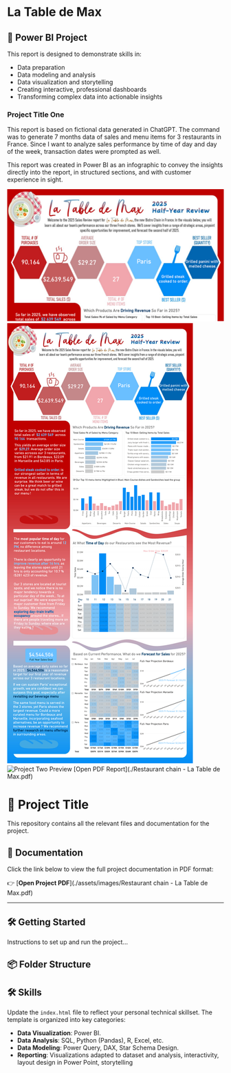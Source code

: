 # La Table de Max

## 🚀 Power BI Project

This report is designed to demonstrate skills in:
- Data preparation 
- Data modeling and analysis
- Data visualization and storytelling
- Creating interactive, professional dashboards
- Transforming complex data into actionable insights 


### Project Title One
This report is based on fictional data generated in ChatGPT. The command was to generate 7 months data of sales and menu items for 3 restaurants in France. Since I want to analyze sales performance by time of day and day of the week, transaction dates were prompted as well.

This report was created in Power BI as an infographic to convey the insights directly into the report, in structured sections, and with customer experience in sight.

<img src="assets/images/La Table de Max screenshot.png" alt="Project One Preview">
<img src="assets/images/Restaurant chain - La Table de Max.pdf" alt="Project One Preview">
<a href="assets/images/Restaurant chain - La Table de Max.pdf" download title="Download CV"><i class="fas fa-file-arrow-down"></i></a>
<img src="assets/images/project-placeholder-2.jpg" alt="Project Two Preview">
[Open PDF Report](./Restaurant chain - La Table de Max.pdf)


# 📁 Project Title

This repository contains all the relevant files and documentation for the project.

## 📄 Documentation

Click the link below to view the full project documentation in PDF format:

👉 [**Open Project PDF**](./assets/images/Restaurant chain - La Table de Max.pdf)

---

## 🛠️ Getting Started

Instructions to set up and run the project...

## 📦 Folder Structure



## 🛠️ Skills

Update the `index.html` file to reflect your personal technical skillset. The template is organized into key categories:

- **Data Visualization**: Power BI.
- **Data Analysis**: SQL, Python (Pandas), R, Excel, etc.
- **Data Modeling**: Power Query, DAX, Star Schema Design.
- **Reporting**: Visualizations adapted to dataset and analysis, interactivity, layout design in Power Point, storytelling
